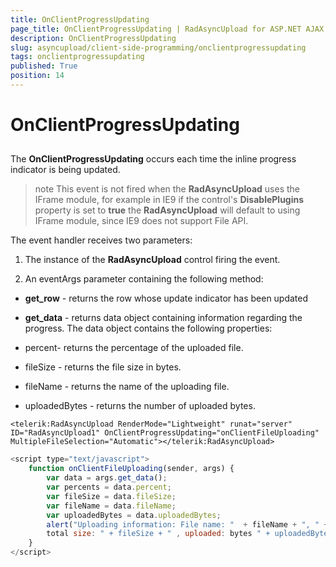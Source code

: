 ```yaml
---
title: OnClientProgressUpdating
page_title: OnClientProgressUpdating | RadAsyncUpload for ASP.NET AJAX Documentation
description: OnClientProgressUpdating
slug: asyncupload/client-side-programming/onclientprogressupdating
tags: onclientprogressupdating
published: True
position: 14
---
```


# OnClientProgressUpdating

## 

The **OnClientProgressUpdating** occurs each time the inline progress indicator is being updated.

>note This event is not fired when the **RadAsyncUpload** uses the IFrame module, for example in IE9 if the control's **DisablePlugins** property is set to **true** the **RadAsyncUpload** will default to using IFrame module, since IE9 does not support File API.  
>

The event handler receives two parameters:

1. The instance of the **RadAsyncUpload** control firing the event.

1. An eventArgs parameter containing the following method:

* **get_row** - returns the row whose update indicator has been updated

* **get_data** - returns data object containing information regarding the progress. The data object contains the following properties:

* percent- returns the percentage of the uploaded file.

* fileSize - returns the file size in bytes.

* fileName - returns the name of the uploading file.

* uploadedBytes - returns the number of uploaded bytes.

````ASPNET
<telerik:RadAsyncUpload RenderMode="Lightweight" runat="server" ID="RadAsyncUpload1" OnClientProgressUpdating="onClientFileUploading" MultipleFileSelection="Automatic"></telerik:RadAsyncUpload>
````

````JavaScript
<script type="text/javascript">
	function onClientFileUploading(sender, args) {
		var data = args.get_data();
		var percents = data.percent;
		var fileSize = data.fileSize;
		var fileName = data.fileName;
		var uploadedBytes = data.uploadedBytes;
		alert("Uploading information: File name: "	+ fileName + ",	" + percents + "% completed,
		total size: " + fileSize + " , uploaded: bytes " + uploadedBytes + "." );
	}
</script>
````




